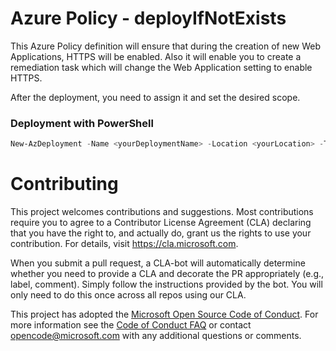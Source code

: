 # Azure Policy - deployIfNotExists
This Azure Policy definition will ensure that during the creation of new Web Applications, HTTPS will be enabled. Also it will enable you to create a remediation task which will change the Web Application setting to enable HTTPS.<br>

After the deployment, you need to assign it and set the desired scope.

### Deployment with PowerShell
```powershell
New-AzDeployment -Name <yourDeploymentName> -Location <yourLocation> -TemplateFile 'https://raw.githubusercontent.com/Azure/Azure-Security-Center/master/Secure%20Score/Web%20Application%20should%20only%20be%20accessible%20over%20HTTPS/Azure%20Policy%20-%20deployIfNotExists/azuredeploy.json' -Verbose
```


# Contributing

This project welcomes contributions and suggestions.  Most contributions require you to agree to a
Contributor License Agreement (CLA) declaring that you have the right to, and actually do, grant us
the rights to use your contribution. For details, visit https://cla.microsoft.com.

When you submit a pull request, a CLA-bot will automatically determine whether you need to provide
a CLA and decorate the PR appropriately (e.g., label, comment). Simply follow the instructions
provided by the bot. You will only need to do this once across all repos using our CLA.

This project has adopted the [Microsoft Open Source Code of Conduct](https://opensource.microsoft.com/codeofconduct/).
For more information see the [Code of Conduct FAQ](https://opensource.microsoft.com/codeofconduct/faq/) or
contact [opencode@microsoft.com](mailto:opencode@microsoft.com) with any additional questions or comments.

